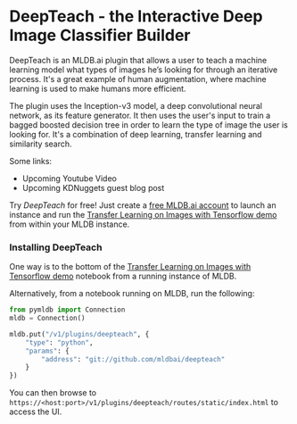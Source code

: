 # DeepTeach - the Interactive Deep Image Classifier Builder

DeepTeach is an MLDB.ai plugin that allows a user to teach a machine learning model what types of 
images he’s looking for through an iterative process. It's a great example of human augmentation, where 
machine learning is used to make humans more efficient.

The plugin uses the Inception-v3 model, a deep convolutional neural network, as its feature generator. It 
then uses the user's input to train a bagged boosted decision tree in order to learn the type of image the
user is looking for. It's a combination of deep learning, transfer learning and similarity search.

Some links:

- Upcoming Youtube Video
- Upcoming KDNuggets guest blog post

Try *DeepTeach* for free! Just create a [free MLDB.ai account](https://mldb.ai/#signup) 
to launch an instance and run the 
[Transfer Learning on Images with Tensorflow demo](https://docs.mldb.ai/ipy/notebooks/_demos/_latest/Transfer%20Learning%20with%20Tensorflow.html) from within your MLDB instance.

### Installing DeepTeach

One way is to the bottom of the [Transfer Learning on Images with Tensorflow demo](https://docs.mldb.ai/ipy/notebooks/_demos/_latest/Transfer%20Learning%20with%20Tensorflow.html) notebook from a running instance of MLDB.

Alternatively, from a notebook running on MLDB, run the following:

```python
from pymldb import Connection
mldb = Connection()

mldb.put("/v1/plugins/deepteach", {
    "type": "python",
    "params": {
        "address": "git://github.com/mldbai/deepteach"
    }
})
```

You can then browse to `https://<host:port>/v1/plugins/deepteach/routes/static/index.html` to access the UI.
